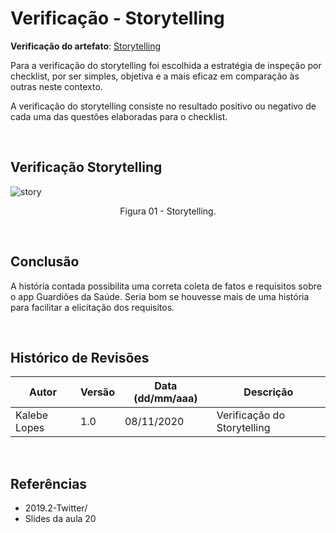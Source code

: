 # Verificação - Storytelling
**Verificação do artefato**: [Storytelling](https://requisitos-de-software.github.io/2020.1-GuardioesdaSaude/elicitacao/elicitacao_tecnicas/storytelling/)

Para a verificação do storytelling foi escolhida a estratégia de inspeção por checklist, por ser simples, objetiva e a mais eficaz em comparação às outras neste contexto.

A verificação do storytelling consiste no resultado positivo ou negativo de cada uma das questões elaboradas para o checklist. 

<br>

## Verificação Storytelling

![story](https://user-images.githubusercontent.com/44823367/98487654-e6a84b00-2202-11eb-9e21-b5dac5f015f7.png)


<p align='center'>Figura 01 - Storytelling. </p> 

<br>

## Conclusão

A história contada possibilita uma correta coleta de fatos e requisitos sobre o app Guardiões da Saúde. 
Seria bom se houvesse mais de uma história para facilitar a elicitação dos requisitos.

<br>

## Histórico de Revisões

| Autor | Versão | Data (dd/mm/aaa) | Descrição
|-------|--------|------------------|----------
|Kalebe Lopes | 1.0 | 08/11/2020 | Verificação do Storytelling

<br>


## Referências

* 2019.2-Twitter/
* Slides da aula 20
